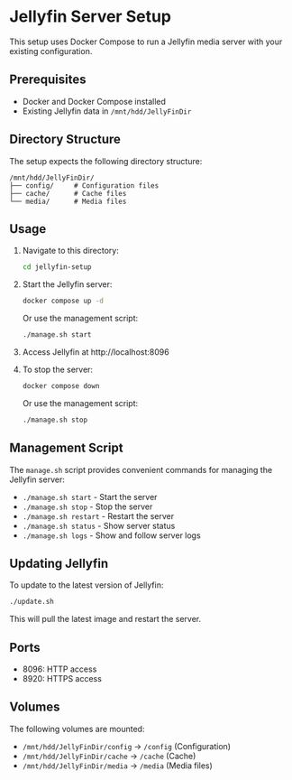 # Jellyfin Server Setup

This setup uses Docker Compose to run a Jellyfin media server with your existing configuration.

## Prerequisites

- Docker and Docker Compose installed
- Existing Jellyfin data in `/mnt/hdd/JellyFinDir`

## Directory Structure

The setup expects the following directory structure:
```
/mnt/hdd/JellyFinDir/
├── config/     # Configuration files
├── cache/      # Cache files
└── media/      # Media files
```

## Usage

1. Navigate to this directory:
   ```bash
   cd jellyfin-setup
   ```

2. Start the Jellyfin server:
   ```bash
   docker compose up -d
   ```
   
   Or use the management script:
   ```bash
   ./manage.sh start
   ```

3. Access Jellyfin at http://localhost:8096

4. To stop the server:
   ```bash
   docker compose down
   ```
   
   Or use the management script:
   ```bash
   ./manage.sh stop
   ```

## Management Script

The `manage.sh` script provides convenient commands for managing the Jellyfin server:
- `./manage.sh start` - Start the server
- `./manage.sh stop` - Stop the server
- `./manage.sh restart` - Restart the server
- `./manage.sh status` - Show server status
- `./manage.sh logs` - Show and follow server logs

## Updating Jellyfin

To update to the latest version of Jellyfin:
```bash
./update.sh
```

This will pull the latest image and restart the server.

## Ports

- 8096: HTTP access
- 8920: HTTPS access

## Volumes

The following volumes are mounted:
- `/mnt/hdd/JellyFinDir/config` → `/config` (Configuration)
- `/mnt/hdd/JellyFinDir/cache` → `/cache` (Cache)
- `/mnt/hdd/JellyFinDir/media` → `/media` (Media files)